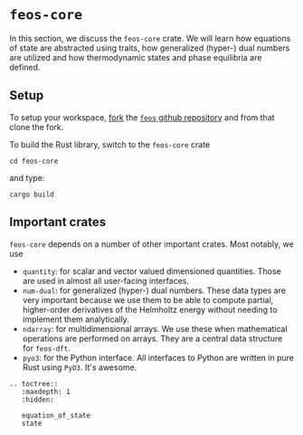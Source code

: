 # `feos-core`

In this section, we discuss the `feos-core` crate.
We will learn how equations of state are abstracted using traits, how generalized (hyper-) dual numbers are utilized and how thermodynamic states and phase equilibria are defined.

## Setup

To setup your workspace, [fork](https://docs.github.com/en/get-started/quickstart/fork-a-repo) the [`feos` github repository](https://github.com/feos-org/feos) and from that clone the fork.

To build the Rust library, switch to the `feos-core` crate
```
cd feos-core
```

and type:

```
cargo build
```

## Important crates

`feos-core` depends on a number of other important crates. Most notably, we use

- `quantity`: for scalar and vector valued dimensioned quantities. Those are used in almost all user-facing interfaces.
- `num-dual`: for generalized (hyper-) dual numbers. These data types are very important because we use them to be able to compute partial, higher-order derivatives of the Helmholtz energy without needing to implement them analytically.
- `ndarray`: for multidimensional arrays. We use these when mathematical operations are performed on arrays. They are a central data structure for `feos-dft`.
- `pyo3`: for the Python interface. All interfaces to Python are written in pure Rust using `PyO3`. It's awesome.

```{eval-rst}
.. toctree::
   :maxdepth: 1
   :hidden:

   equation_of_state
   state
```